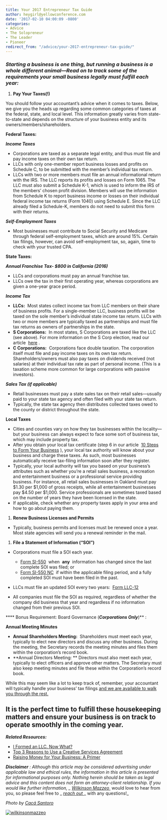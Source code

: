 ```yaml
---
title: Your 2017 Entrepreneur Tax Guide
author: heygirl@yellowconference.com
date: '2017-02-10 04:00:09 -0800'
categories:
- Advice
- The Solopreneur
- The Leader
- Pioneer
redirect_from: "/advice/your-2017-entrepreneur-tax-guide/"
---
```


### _**Starting a business is one thing, but running a business is a whole different animal—Read on to track some of the requirements your small business legally must fulfill each year:**_

1.  **Pay Your Taxes(!)**

You should follow your accountant’s advice when it comes to taxes. Below, we give you the heads up regarding some common categories of taxes at the federal, state, and local level. This information greatly varies from state-to-state and depends on the structure of your business entity and its owners/members/shareholders.

**Federal Taxes:**

**_Income Taxes_**

*   Corporations are taxed as a separate legal entity, and thus must file and pay income taxes on their own tax return.
*   LLCs with only one-member report business losses and profits on Schedule C, to be submitted with the member’s individual tax return.
*   LLCs with two or more members must file an annual informational return with the IRS. The LLC reports its profits and losses on Form 1065\. The LLC must also submit a Schedule K-1, which is used to inform the IRS of the members’ chosen profit division. Members will use the information from Schedule K to report business income or losses on their individual federal income tax returns (Form 1040) using Schedule E. Since the LLC already filed a Schedule-K, members do not need to submit this form with their returns.

**_Self-Employment Taxes_**

*   Most businesses must contribute to Social Security and Medicare through federal self-employment taxes, which are around 15%. Certain tax filings, however, can avoid self-employment tax, so, again, time to check with your trusted CPA.

**State Taxes:**

**_Annual Franchise Tax- $800 in California (2016)_**

*   LLCs and corporations must pay an annual franchise tax.
*   LLCs owe the tax in their first operating year, whereas corporations are given a one-year grace period.

**_Income Tax_**

*   **LLCs:**  Most states collect income tax from LLC members on their share of business profits. For a single-member LLC, business profits will be taxed on the sole member’s individual state income tax return. LLCs with two or more members are typically taxed as partnerships and must file tax returns as owners of partnerships in the state.
*   **S Corporations:**  In most states, S Corporations are taxed like the LLC (see above). For more information on the S Corp election, read our article  [here](https://wilkinsonmazzeo.com/s-corp-status-is-it-right-for-your-business-2/) .
*   **C Corporations:**  Corporations face double taxation. The corporation itself must file and pay income taxes on its own tax return. Shareholders/owners must also pay taxes on dividends received (not salaries) at their individual tax rate as part of personal income. (This is a taxation scheme more common for large corporations with passive investors).

**_Sales Tax (if applicable)_**

*   Retail businesses must pay a state sales tax on their retail sales—usually paid to your state tax agency and often filed with your state tax return.
*   Typically, the state tax agency then distributes collected taxes owed to the county or district throughout the state.

**Local Taxes**

*   Cities and counties vary on how they tax businesses within the locality—but your business can always expect to face some sort of business tax, which may include property tax.
*   After you obtain your local tax certificate (step 6 in our article  [10 Steps to Form Your Business](https://wilkinsonmazzeo.com/10-steps-form-business/) ), your local tax authority will know about your business and charge these taxes. As such, most businesses automatically receive tax-filing information soon after they register.
*   Typically, your local authority will tax you based on your business’s attributes such as whether you’re a retail sales business, a recreation and entertainment business or a professional service providing business. For instance, all retail sales businesses in Oakland must pay $1.30 per $1,000 of gross receipts, while all entertainment businesses pay $4.50 per $1,000\. Service professionals are sometimes taxed based on the number of years they have been licensed in the state.
*   If applicable, check whether any property taxes apply in your area and how to go about paying them.

1.  **Renew Business Licenses and Permits**

*   Typically, business permits and licenses must be renewed once a year. Most state agencies will send you a renewal reminder in the mail.

1.  **File a Statement of Information (“SOI”)**

*   Corporations must file a SOI each year.
    *   [Form SI-550](http://bpd.cdn.sos.ca.gov/corp/pdf/so/corp_so550.pdf)  when  **any**  information has changed since the last complete SOI was filed; or
    *   [Form SI-550 NC](http://bpd.cdn.sos.ca.gov/corp/pdf/so/corp_so550nc.pdf)  if within the applicable filing period, and a fully completed SOI must have been filed in the past.

*   LLCs must file an updated SOI every two years:  [Form LLC-12](http://bpd.cdn.sos.ca.gov/llc/forms/llc-12.pdf)
*   All companies must file the SOI as required, regardless of whether the company did business that year and regardless if no information changed from their previous SOI.

**** Bonus Requirement: Board Governance (****_Corporations Only_****)** :

**Annual Meeting Minutes**

*   **Annual Shareholders Meeting:**  Shareholders must meet each year, typically to elect new directors and discuss any other business. During the meeting, the Secretary records the meeting minutes and files them within the corporation’s record book.
*   **Annual Directors Meeting: ** Directors must also meet each year, typically to elect officers and approve other matters. The Secretary must also keep meeting minutes and file these within the Corporation’s record book.

While this may seem like a lot to keep track of, remember, your accountant will typically handle your business’ tax filings [and we are available to walk you through the rest.](https://wilkinsonmazzeo.com/)

## **It is the perfect time to fulfill these housekeeping matters and ensure your business is on track to operate smoothly in the coming year.**

_**Related Resources:**_

*   [I Formed an LLC. Now What?](https://wilkinsonmazzeo.com/i-formed-an-llc-now-what/)
*   [Top 3 Reasons to Use a Creative Services Agreement](https://wilkinsonmazzeo.com/top-3-reasons-use-creative-services-agreement/)
*   [Raising Money for Your Business: A Primer](https://wilkinsonmazzeo.com/raising-money-for-your-business-a-primer/)

**_Disclaimer_** _: Although this article may be considered advertising under applicable law and ethical rules, the information in this article is presented for informational purposes only. Nothing herein should be taken as legal advice and this content does not form an attorney-client relationship. If you would like further information, _ [_Wilkinson Mazzeo_ ](http://www.wilkinsonmazzeo.com/)_ would love to hear from you, so please feel free to _ [_reach out_ ](https://mail.google.com/mail/u/0/?view=cm&fs=1&to=holler@wilkinsonmazzeo.com&tf=1)_ with any questions!_

_Photo by [Cacá Santoro](http://cacasantoro.com/)_

[![wilkinsonmazzeo](https://yellow-blog-images.imgix.net/2017/02/WILKINSONMAZZEO.jpg)](https://wilkinsonmazzeo.com/)
